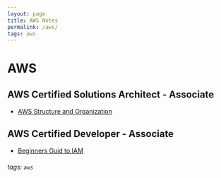 ```yaml
---
layout: page
title: AWS Notes
permalink: /aws/
tags: aws
---
```

AWS
===


AWS Certified Solutions Architect - Associate
---

- [AWS Structure and Organization](/LzPUkdE_SMeZwdy-LcuBXg)

AWS Certified Developer - Associate
---

- [Beginners Guid to IAM](/xIAaAzLVTbq06sJ4VhcbMg)


###### tags: `aws`
